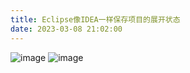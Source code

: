 ```yaml
---
title: Eclipse像IDEA一样保存项目的展开状态
date: 2023-03-08 21:02:00
---
```


![image](https://img2023.cnblogs.com/blog/2146100/202303/2146100-20230308210138265-108174517.png)
![image](https://img2023.cnblogs.com/blog/2146100/202303/2146100-20230308210147532-1255988577.png)
